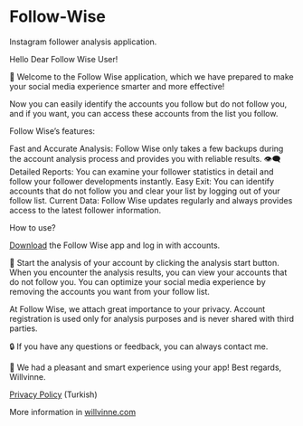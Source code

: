 # Follow-Wise
Instagram follower analysis application.

Hello Dear Follow Wise User!

🚀 Welcome to the Follow Wise application, which we have prepared to make your social media experience smarter and more effective!

Now you can easily identify the accounts you follow but do not follow you, and if you want, you can access these accounts from the list you follow.

Follow Wise’s features:

Fast and Accurate Analysis: Follow Wise only takes a few backups during the account analysis process and provides you with reliable results. 👁️‍🗨️
Detailed Reports: You can examine your follower statistics in detail and follow your follower developments instantly.
Easy Exit: You can identify accounts that do not follow you and clear your list by logging out of your follow list.
Current Data: Follow Wise updates regularly and always provides access to the latest follower information.

How to use?

[Download](https://github.com/Willvinne/Follow-Wise/releases) the Follow Wise app and log in with accounts.

📲 Start the analysis of your account by clicking the analysis start button. When you encounter the analysis results, you can view your accounts that do not follow you. You can optimize your social media experience by removing the accounts you want from your follow list.

At Follow Wise, we attach great importance to your privacy. Account registration is used only for analysis purposes and is never shared with third parties.

🔒 If you have any questions or feedback, you can always contact me.

💬 We had a pleasant and smart experience using your app! Best regards, Willvinne.

[Privacy Policy](https://docs.google.com/document/d/1LUb5OtebGJo3Isj0bJEJA78ycBiiwm3NJEC-3w76J_U/edit?tab=t.0) (Turkish)

More information in [willvinne.com](https://willvinne.com)
